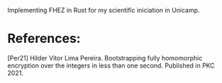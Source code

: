 Implementing FHEZ in Rust for my scientific iniciation in Unicamp.

# References:
[Per21] Hilder Vitor Lima Pereira. Bootstrapping fully homomorphic encryption over the integers in less than one second. Published in PKC 2021.
